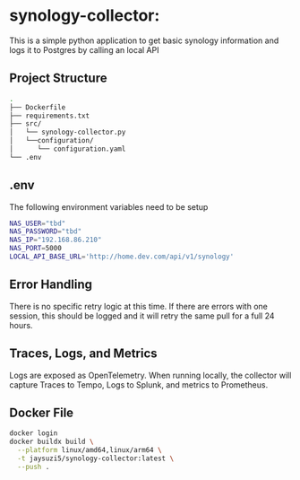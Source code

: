 # synology-collector:
This is a simple python application to get basic synology information and logs it to Postgres by calling an local API

## Project Structure

```bash
.
├── Dockerfile
├── requirements.txt
├── src/
│   └── synology-collector.py
│   └──configuration/
│      └── configuration.yaml
└── .env
```

## .env
The following environment variables need to be setup

```bash
NAS_USER="tbd"
NAS_PASSWORD="tbd"
NAS_IP="192.168.86.210"
NAS_PORT=5000
LOCAL_API_BASE_URL='http://home.dev.com/api/v1/synology'
```

## Error Handling

There is no specific retry logic at this time. If there are errors with one session, this should be logged and it will
retry the same pull for a full 24 hours. 

## Traces, Logs, and Metrics

Logs are exposed as OpenTelemetry.  When running locally, the collector will capture Traces to Tempo, Logs to Splunk, 
and metrics to Prometheus. 

## Docker File

```bash
docker login
docker buildx build \
  --platform linux/amd64,linux/arm64 \
  -t jaysuzi5/synology-collector:latest \
  --push .
```
